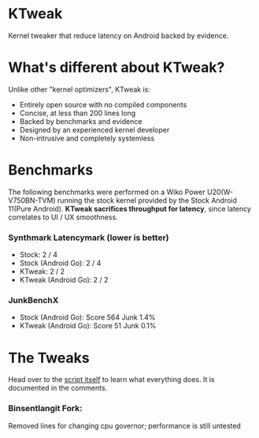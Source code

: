 # KTweak
Kernel tweaker that reduce latency on Android backed by evidence.

# What's different about KTweak?
Unlike other "kernel optimizers", KTweak is:

* Entirely open source with no compiled components
* Concise, at less than 200 lines long
* Backed by benchmarks and evidence
* Designed by an experienced kernel developer
* Non-intrusive and completely systemless

# Benchmarks
The following benchmarks were performed on a Wiko Power U20(W-V750BN-TVM) running the stock kernel provided by the Stock Android 11(Pure Android). **KTweak sacrifices throughput for latency**, since latency correlates to UI / UX smoothness.

### Synthmark Latencymark (lower is better)
- Stock: 2 / 4
- Stock (Android Go): 2 / 4
- KTweak: 2 / 2
- KTweak (Android Go): 2 / 2

### JunkBenchX
- Stock (Android Go): Score 564 Junk 1.4%
- KTweak (Android Go): Score 51 Junk 0.1%
# The Tweaks
Head over to the [script itself](ktweak) to learn what everything does. It is documented in the comments.

### Binsentlangit Fork:
Removed lines for changing cpu governor; performance is still untested

